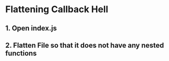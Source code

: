 # Flattening Callback Hell

## 1. Open index.js

## 2. Flatten File so that it does not have any nested functions